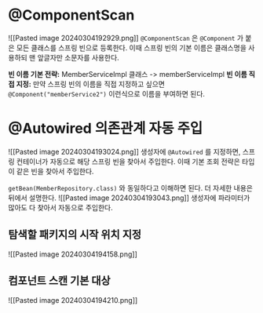 # @ComponentScan
![[Pasted image 20240304192929.png]]
`@ComponentScan` 은 `@Component` 가 붙은 모든 클래스를 스프링 빈으로 등록한다. 이때 스프링 빈의 기본 이름은 클래스명을 사용하되 맨 앞글자만 소문자를 사용한다.

**빈 이름 기본 전략:** MemberServiceImpl 클래스 -> memberServiceImpl 
**빈 이름 직접 지정:** 만약 스프링 빈의 이름을 직접 지정하고 싶으면 `@Component("memberService2")` 이런식으로 이름을 부여하면 된다.

# @Autowired 의존관계 자동 주입
![[Pasted image 20240304193024.png]]
생성자에 `@Autowired` 를 지정하면, 스프링 컨테이너가 자동으로 해당 스프링 빈을 찾아서 주입한다. 이때 기본 조회 전략은 타입이 같은 빈을 찾아서 주입한다.

`getBean(MemberRepository.class)` 와 동일하다고 이해하면 된다. 더 자세한 내용은 뒤에서 설명한다.
![[Pasted image 20240304193043.png]]
생성자에 파라미터가 많아도 다 찾아서 자동으로 주입한다.

## 탐색할 패키지의 시작 위치 지정
![[Pasted image 20240304194158.png]]
## 컴포넌트 스캔 기본 대상
![[Pasted image 20240304194210.png]]